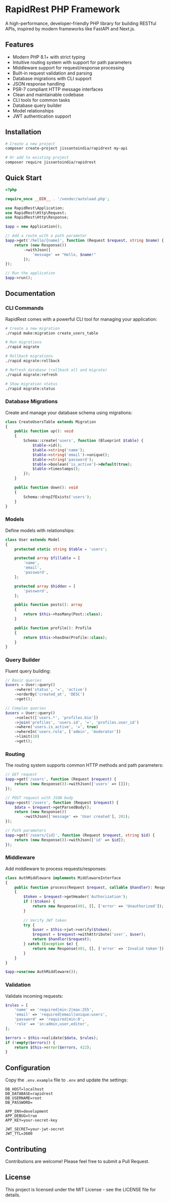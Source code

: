 # RapidRest PHP Framework

A high-performance, developer-friendly PHP library for building RESTful APIs, inspired by modern frameworks like FastAPI and Next.js.

## Features

- Modern PHP 8.1+ with strict typing
- Intuitive routing system with support for path parameters
- Middleware support for request/response processing
- Built-in request validation and parsing
- Database migrations with CLI support
- JSON response handling
- PSR-7 compliant HTTP message interfaces
- Clean and maintainable codebase
- CLI tools for common tasks
- Database query builder
- Model relationships
- JWT authentication support

## Installation

```bash
# Create a new project
composer create-project jissantoindia/rapidrest my-api

# Or add to existing project
composer require jissantoindia/rapidrest
```

## Quick Start

```php
<?php

require_once __DIR__ . '/vendor/autoload.php';

use RapidRest\Application;
use RapidRest\Http\Request;
use RapidRest\Http\Response;

$app = new Application();

// Add a route with a path parameter
$app->get('/hello/{name}', function (Request $request, string $name) {
    return (new Response())
        ->withJson([
            'message' => "Hello, $name!"
        ]);
});

// Run the application
$app->run();
```

## Documentation

### CLI Commands

RapidRest comes with a powerful CLI tool for managing your application:

```bash
# Create a new migration
./rapid make:migration create_users_table

# Run migrations
./rapid migrate

# Rollback migrations
./rapid migrate:rollback

# Refresh database (rollback all and migrate)
./rapid migrate:refresh

# Show migration status
./rapid migrate:status
```

### Database Migrations

Create and manage your database schema using migrations:

```php
class CreateUsersTable extends Migration
{
    public function up(): void
    {
        Schema::create('users', function (Blueprint $table) {
            $table->id();
            $table->string('name');
            $table->string('email')->unique();
            $table->string('password');
            $table->boolean('is_active')->default(true);
            $table->timestamps();
        });
    }

    public function down(): void
    {
        Schema::dropIfExists('users');
    }
}
```

### Models

Define models with relationships:

```php
class User extends Model
{
    protected static string $table = 'users';

    protected array $fillable = [
        'name',
        'email',
        'password',
    ];

    protected array $hidden = [
        'password',
    ];

    public function posts(): array
    {
        return $this->hasMany(Post::class);
    }

    public function profile(): Profile
    {
        return $this->hasOne(Profile::class);
    }
}
```

### Query Builder

Fluent query building:

```php
// Basic queries
$users = User::query()
    ->where('status', '=', 'active')
    ->orderBy('created_at', 'DESC')
    ->get();

// Complex queries
$users = User::query()
    ->select(['users.*', 'profiles.bio'])
    ->join('profiles', 'users.id', '=', 'profiles.user_id')
    ->where('users.is_active', '=', true)
    ->whereIn('users.role', ['admin', 'moderator'])
    ->limit(10)
    ->get();
```

### Routing

The routing system supports common HTTP methods and path parameters:

```php
// GET request
$app->get('/users', function (Request $request) {
    return (new Response())->withJson(['users' => []]);
});

// POST request with JSON body
$app->post('/users', function (Request $request) {
    $data = $request->getParsedBody();
    return (new Response())
        ->withJson(['message' => 'User created'], 201);
});

// Path parameters
$app->get('/users/{id}', function (Request $request, string $id) {
    return (new Response())->withJson(['id' => $id]);
});
```

### Middleware

Add middleware to process requests/responses:

```php
class AuthMiddleware implements MiddlewareInterface
{
    public function process(Request $request, callable $handler): Response
    {
        $token = $request->getHeader('Authorization');
        if (!$token) {
            return new Response(401, [], ['error' => 'Unauthorized']);
        }
        
        // Verify JWT token
        try {
            $user = $this->jwt->verify($token);
            $request = $request->withAttribute('user', $user);
            return $handler($request);
        } catch (Exception $e) {
            return new Response(401, [], ['error' => 'Invalid token']);
        }
    }
}

$app->use(new AuthMiddleware());
```

### Validation

Validate incoming requests:

```php
$rules = [
    'name' => 'required|min:2|max:255',
    'email' => 'required|email|unique:users',
    'password' => 'required|min:8',
    'role' => 'in:admin,user,editor',
];

$errors = $this->validate($data, $rules);
if (!empty($errors)) {
    return $this->error($errors, 422);
}
```

## Configuration

Copy the `.env.example` file to `.env` and update the settings:

```env
DB_HOST=localhost
DB_DATABASE=rapidrest
DB_USERNAME=root
DB_PASSWORD=

APP_ENV=development
APP_DEBUG=true
APP_KEY=your-secret-key

JWT_SECRET=your-jwt-secret
JWT_TTL=3600
```

## Contributing

Contributions are welcome! Please feel free to submit a Pull Request.

## License

This project is licensed under the MIT License - see the LICENSE file for details.
